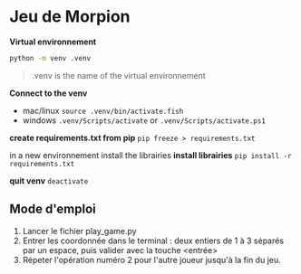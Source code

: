 # Jeu de Morpion

**Virtual environnement**
```bash
python -m venv .venv
```
> .venv is the name of the virtual environnement 

**Connect to the venv** 

- mac/linux
`source .venv/bin/activate.fish`
- windows
`.venv/Scripts/activate` or `.venv/Scripts/activate.ps1` 

**create requirements.txt from pip**
`pip freeze > requirements.txt`

in a new environnement install the librairies
**install librairies**
`pip install -r requirements.txt`

**quit venv**
`deactivate` 

## Mode d'emploi

1. Lancer le fichier play_game.py
2. Entrer les coordonnée dans le terminal : deux entiers de 1 à 3 séparés par un espace, puis valider avec la touche <entrée>
3. Répeter l'opération numéro 2 pour l'autre joueur jusqu'à la fin du jeu.
